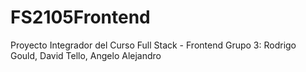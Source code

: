 # FS2105Frontend
Proyecto Integrador del Curso Full Stack - Frontend
Grupo 3: Rodrigo Gould, David Tello, Angelo Alejandro
